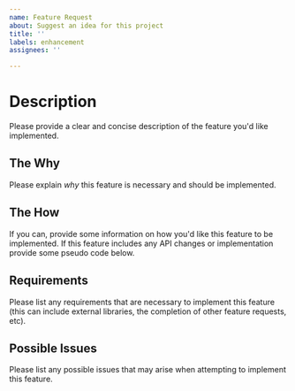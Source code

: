```yaml
---
name: Feature Request
about: Suggest an idea for this project
title: ''
labels: enhancement
assignees: ''

---
```


# Description

Please provide a clear and concise description of the feature you'd like implemented.

## The Why

Please explain _why_ this feature is necessary and should be implemented.

## The How

If you can, provide some information on how you'd like this feature to be implemented. If this feature includes any API changes or implementation provide some pseudo code below.

## Requirements

Please list any requirements that are necessary to implement this feature (this can include external libraries, the completion of other feature requests, etc).

## Possible Issues

Please list any possible issues that may arise when attempting to implement this feature.
